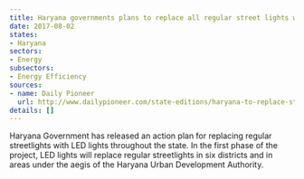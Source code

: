 ```yaml
---
title: Haryana governments plans to replace all regular street lights with LED lights
date: 2017-08-02
states:
- Haryana
sectors:
- Energy
subsectors:
- Energy Efficiency
sources:
- name: Daily Pioneer
  url: http://www.dailypioneer.com/state-editions/haryana-to-replace-street-lights-with-led-lights.html
details: []
---
```


Haryana Government has released an action plan for replacing regular streetlights with LED lights throughout the state. In the first phase of the project, LED lights will replace regular streetlights in six districts and in areas under the aegis of the Haryana Urban Development Authority.
